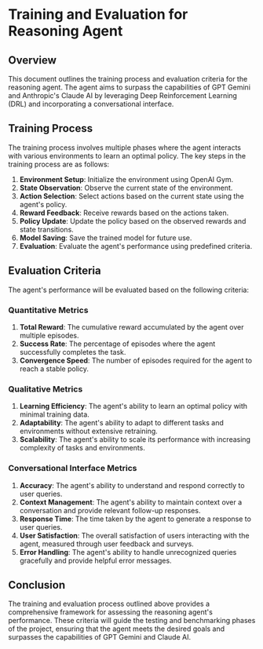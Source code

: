 # Training and Evaluation for Reasoning Agent

## Overview
This document outlines the training process and evaluation criteria for the reasoning agent. The agent aims to surpass the capabilities of GPT Gemini and Anthropic's Claude AI by leveraging Deep Reinforcement Learning (DRL) and incorporating a conversational interface.

## Training Process
The training process involves multiple phases where the agent interacts with various environments to learn an optimal policy. The key steps in the training process are as follows:

1. **Environment Setup**: Initialize the environment using OpenAI Gym.
2. **State Observation**: Observe the current state of the environment.
3. **Action Selection**: Select actions based on the current state using the agent's policy.
4. **Reward Feedback**: Receive rewards based on the actions taken.
5. **Policy Update**: Update the policy based on the observed rewards and state transitions.
6. **Model Saving**: Save the trained model for future use.
7. **Evaluation**: Evaluate the agent's performance using predefined criteria.

## Evaluation Criteria
The agent's performance will be evaluated based on the following criteria:

### Quantitative Metrics
1. **Total Reward**: The cumulative reward accumulated by the agent over multiple episodes.
2. **Success Rate**: The percentage of episodes where the agent successfully completes the task.
3. **Convergence Speed**: The number of episodes required for the agent to reach a stable policy.

### Qualitative Metrics
1. **Learning Efficiency**: The agent's ability to learn an optimal policy with minimal training data.
2. **Adaptability**: The agent's ability to adapt to different tasks and environments without extensive retraining.
3. **Scalability**: The agent's ability to scale its performance with increasing complexity of tasks and environments.

### Conversational Interface Metrics
1. **Accuracy**: The agent's ability to understand and respond correctly to user queries.
2. **Context Management**: The agent's ability to maintain context over a conversation and provide relevant follow-up responses.
3. **Response Time**: The time taken by the agent to generate a response to user queries.
4. **User Satisfaction**: The overall satisfaction of users interacting with the agent, measured through user feedback and surveys.
5. **Error Handling**: The agent's ability to handle unrecognized queries gracefully and provide helpful error messages.

## Conclusion
The training and evaluation process outlined above provides a comprehensive framework for assessing the reasoning agent's performance. These criteria will guide the testing and benchmarking phases of the project, ensuring that the agent meets the desired goals and surpasses the capabilities of GPT Gemini and Claude AI.
